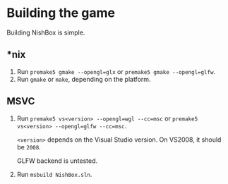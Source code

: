 # Building the game

Building NishBox is simple.

## *nix

1. Run `premake5 gmake --opengl=glx` or `premake5 gmake --opengl=glfw`.
2. Run `gmake` or `make`, depending on the platform.

## MSVC

1. Run `premake5 vs<version> --opengl=wgl --cc=msc` or `premake5 vs<version> --opengl=glfw --cc=msc`.
   
   `<version>` depends on the Visual Studio version. On VS2008, it should be `2008`.
   
   GLFW backend is untested.
2. Run `msbuild NishBox.sln`.